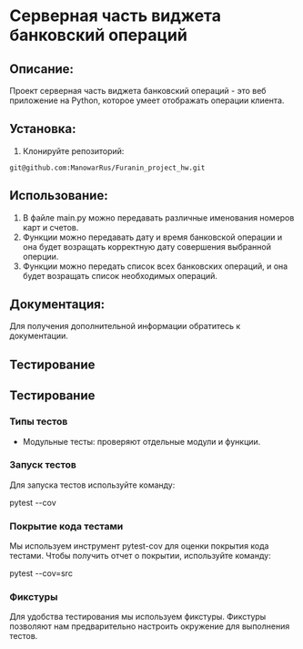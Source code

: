 # Серверная часть виджета банковский операций

## Описание:

Проект серверная часть виджета банковский операций - это веб приложение на Python, которое умеет отображать операции клиента.

## Установка:

1. Клонируйте репозиторий:
```
git@github.com:ManowarRus/Furanin_project_hw.git
```
## Использование:

1. В файле main.py можно передавать различные именования номеров карт и счетов.
2. Функции можно передавать дату и время банковской операции и она будет возращать корректную дату совершения выбранной оперции.
3. Функции можно передать список всех банковских операций, и она будет возращать список необходимых операций.

## Документация:

Для получения дополнительной информации обратитесь к документации.

## Тестирование

## Тестирование

### Типы тестов

- Модульные тесты: проверяют отдельные модули и функции.


### Запуск тестов
Для запуска тестов используйте команду:

pytest --cov

### Покрытие кода тестами
Мы используем инструмент pytest-cov для оценки покрытия кода тестами. Чтобы получить отчет о покрытии, используйте команду:

pytest --cov=src

### Фикстуры
Для удобства тестирования мы используем фикстуры. Фикстуры позволяют нам предварительно настроить окружение для выполнения тестов.
